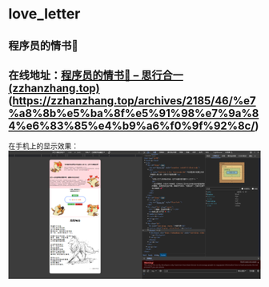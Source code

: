 # love_letter
## 程序员的情书💌
## 在线地址：[程序员的情书💌 – 思行合一 (zzhanzhang.top)](https://zzhanzhang.top/archives/2185/46/程序员的情书💌/)(https://zzhanzhang.top/archives/2185/46/%e7%a8%8b%e5%ba%8f%e5%91%98%e7%9a%84%e6%83%85%e4%b9%a6%f0%9f%92%8c/)
在手机上的显示效果：
![](latent-diffusion.png)

